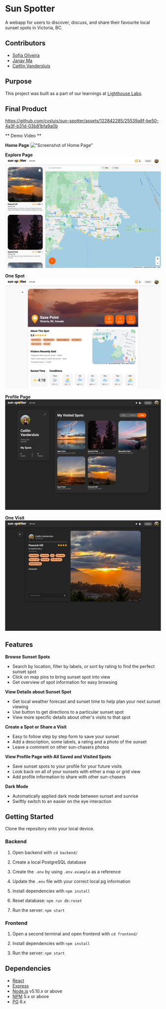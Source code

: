 Sun Spotter
===========

A webapp for users to discover, discuss, and share their favourite local sunset spots in Victoria, BC.

## Contributors
- [Sofia Oliveira](https://github.com/sfia-o) 
- [Janay Ma](https://github.com/janaym)
- [Caitlin Vandersluis](https://github.com/cvsluis)

## Purpose
This project was built as a part of our learnings at [Lighthouse Labs](https://www.lighthouselabs.ca).

## Final Product
https://github.com/cvsluis/sun-spotter/assets/122842285/25539a8f-be50-4a3f-b31d-03b81bfa9a0b

** Demo Video **

**Home Page**
!["Screenshot of Home Page"](./docs/screenshots/home.png)

**Explore Page**
!["Screenshot of Explore Page"](./docs/screenshots/explore.png)

**One Spot**
!["Screenshot of One Spot"](./docs/screenshots/one_spot.png)

**Profile Page**
!["Screenshot of Profile Page"](./docs/screenshots/profile.png)

**One Visit**
!["Screenshot of One Visit"](./docs/screenshots/one_visit.png)

## Features
**Browse Sunset Spots**
- Search by location, filter by labels, or sort by rating to find the perfect sunset spot
- Click on map pins to bring sunset spot into view
- Get overview of spot information for easy browsing

**View Details about Sunset Spot**
- Get local weather forecast and sunset time to help plan your next sunset viewing
- Use button to get directions to a particular sunset spot
- View more specific details about other's visits to that spot

**Create a Spot or Share a Visit**
- Easy to follow step by step form to save your sunset
- Add a description, some labels, a rating and a photo of the sunset
- Leave a comment on other sun-chasers photos

**View Profile Page with All Saved and Visited Spots**
- Save sunset spots to your profile for your future visits
- Look back on all of your sunsets with either a map or grid view
- Add profile information to share with other sun-chasers

**Dark Mode**
- Automatically applied dark mode between sunset and sunrise
- Swiftly switch to an easier on the eye interaction


## Getting Started
Clone the repository onto your local device.

### Backend 
1. Open backend with `cd backend/`

1. Create a local PostgreSQL database

2. Create the `.env` by using `.env.example` as a reference

3. Update the `.env` file with your correct local pg information

4. Install dependencies with `npm install`

5. Reset database: `npm run db:reset`

6. Run the server: `npm start`


### Frontend
1. Open a second terminal and open frontend with `cd frontend/`

3. Install dependencies with `npm install`

4. Run the server: `npm start`

## Dependencies
- [React](https://react.dev)
- [Express](https://expressjs.com)
- [Node.js](https://nodejs.org) v5.10.x or above
- [NPM](https://www.npmjs.com) 5.x or above
- [PG](https://www.npmjs.com/package/pg) 6.x
